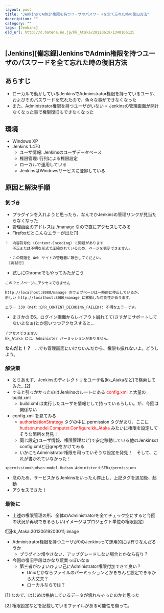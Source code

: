 ```yaml
---
layout: post
title: "JenkinsでAdmin権限を持つユーザのパスワードを全て忘れた時の復旧方法"
description: ""
category: ""
tags: [Jenkins]
old_url: http://d.hatena.ne.jp/kk_Ataka/20120619/1340106125
---
```


\[Jenkins\]\[備忘録\]JenkinsでAdmin権限を持つユーザのパスワードを全て忘れた時の復旧方法
---------------------------------------------------------------------------------------

あらすじ
--------

-   ローカルで動かしているJenkinsでAdministrator権限を持っているユーザ、およびそのパスワードを忘れたので、色々な事ができなくなった
-   また、Administrator権限を持つユーザがいない = Jenkinsの管理画面が開けなくなった事で権限復旧もできなくなった

環境
----

-   Windows XP
-   Jenkins 1.470
    -   ユーザ情報: Jenkinsのユーザデータベース
    -   権限管理: 行列による権限設定
    -   ローカルで運用している
    -   JenkinsはWindowsサービスに登録している

原因と解決手順
--------------

### 気づき

-   プラグインを入れようと思ったら、なんでかJenkinsの管理リンクが見当たらなくなった
-   管理画面のアドレスは /manage なので直にアクセスしてみる
-   Firefoxだとこんなエラーが出た[1]

<!-- -->

    ！　内容符号化 (Content-Encoding) に問題があります
    　　不正または不明な形式で圧縮されているため、ページを表示できません。

    　・この問題を Web サイトの管理者に報告してください。
    　[再試行]

-   試しにChromeでもやってみたがこう

<!-- -->

    このウェブページにアクセスできません

    http://localhost:8080/manage のウェブページは一時的に停止しているか、
    新しい http://localhost:8080/manage に移動した可能性があります。

    エラー 330 (net::ERR_CONTENT_DECODING_FAILED): 不明なエラーです。

-   まさかのIE6。ログイン画面からレイアウト崩れてて(さすがにサポートしてないよなぁ)とか思いつつアクセスすると…

<!-- -->

    アクセスできません
    kk_Ataka には、Administer パーミッションがありません。

<span class="deco" style="font-weight:bold;">なんだと！？</span>　…でも管理画面にいけないんだから、権限も振れないよ。どうしよう。

### 解決策

-   とりあえず、Jenkinsのディレクトリをユーザ名(kk\_Atakaなど)で検索してみた…[2]
-   すると引っかかったのはJenkinsのルートにある <span class="deco" style="color:#FF0000;">config.xml</span> と大量の build.xml
    -   build.xml は実行したユーザを情報として持っているらしい。が、今回は関係ない
-   config.xml を見てみる
    -   <span class="deco" style="color:#FF0000;">authorizationStrategy</span> タグの中に permission タグがあり、ここに <span class="deco" style="color:#FF0000;">hudson.model.Computer.Configure:kk\_Ataka</span> みたいに権限を設定してそうな箇所を発見！
    -   同じ設定(ユーザ情報、権限管理など)で安定稼動している他のJenkinsのconfig.xmlと目grepをかけてみる
    -   いかにもAdministrator権限を司っていそうな設定を発見！　そして、これが書かれていなかった！

<!-- -->

    <permission>hudson.model.Hudson.Administer:USER</permission>

-   念のため、サービスからJenkinsをいったん停止し、上記タグを追加後、起動
-   アクセスできた！

### 最後に

-   上述の権限管理の所、全体のAdministratorを全てチェック空にすると今回の状況が再現できるらしい(イメージはプロジェクト単位の権限設定)

f:id:kk\_Ataka:20120619203011j:image

-   Administrator権限を持つユーザが0のJenkinsって運用的には有りなんだろうか
    -   プラグイン増やさない、アップグレードしない場合とかなら有り？
-   今回の復旧手段はかなり荒業っぽいなぁ
    -   第三者がひょいひょい己にAdministrator権限付加できて良い？
        -   Unixとかならファイルのパーミッションとかきちんと設定できるから大丈夫？
        -   ローカルならでは？ 

[1] なので、はじめは格納しているデータが壊れちゃったのかと思った

[2] 権限設定などを記載しているファイルがある可能性を願って。
